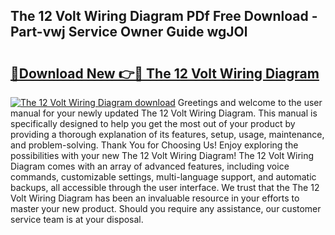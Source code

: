 ## The 12 Volt Wiring Diagram PDf Free Download - Part-vwj Service Owner Guide wgJOl

# <h2><a href="http://dfokn0z.blite.top/?on=The+12+Volt+Wiring+Diagram">🔗Download New 👉🔴 The 12 Volt Wiring Diagram</a></h2>

[![The 12 Volt Wiring Diagram download](https://i.imgur.com/lujVjoI.png)](http://dfokn0z.blite.top/?on=The+12+Volt+Wiring+Diagram)
Greetings and welcome to the user manual for your newly updated The 12 Volt Wiring Diagram. This manual is specifically designed to help you get the most out of your product by providing a thorough explanation of its features, setup, usage, maintenance, and problem-solving. Thank You for Choosing Us! Enjoy exploring the possibilities with your new The 12 Volt Wiring Diagram! The 12 Volt Wiring Diagram comes with an array of advanced features, including voice commands, customizable settings, multi-language support, and automatic backups, all accessible through the user interface. We trust that the The 12 Volt Wiring Diagram has been an invaluable resource in your efforts to master your new product. Should you require any assistance, our customer service team is at your disposal.
